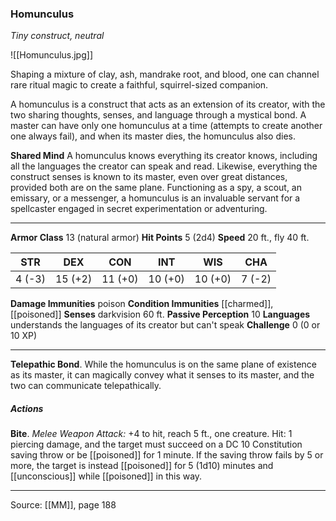 ### Homunculus
_Tiny construct, neutral_

![[Homunculus.jpg]]

Shaping a mixture of clay, ash, mandrake root, and blood, one can channel rare ritual magic to create a faithful, squirrel-sized companion.

A homunculus is a construct that acts as an extension of its creator, with the two sharing thoughts, senses, and language through a mystical bond. A master can have only one homunculus at a time (attempts to create another one always fail), and when its master dies, the homunculus also dies.

**Shared Mind** A homunculus knows everything its creator knows, including all the languages the creator can speak and read. Likewise, everything the construct senses is known to its master, even over great distances, provided both are on the same plane. Functioning as a spy, a scout, an emissary, or a messenger, a homunculus is an invaluable servant for a spellcaster engaged in secret experimentation or adventuring.






---

**Armor Class** 13 (natural armor)
**Hit Points** 5 (2d4)
**Speed** 20 ft., fly 40 ft.

| STR     | DEX     | CON     | INT     | WIS     | CHA     |
|---------|---------|---------|---------|---------|---------|
| 4 (-3) | 15 (+2) | 11 (+0) | 10 (+0) | 10 (+0) | 7 (-2) |

**Damage Immunities** poison
**Condition Immunities** [[charmed]], [[poisoned]]
**Senses** darkvision 60 ft.
**Passive Perception** 10
**Languages** understands the languages of its creator but can't speak
**Challenge** 0 (0 or 10 XP)

---

**Telepathic Bond**. While the homunculus is on the same plane of existence as its master, it can magically convey what it senses to its master, and the two can communicate telepathically.

##### Actions
**Bite**. _Melee Weapon Attack:_ +4 to hit, reach 5 ft., one creature. Hit: 1 piercing damage, and the target must succeed on a DC 10 Constitution saving throw or be [[poisoned]] for 1 minute. If the saving throw fails by 5 or more, the target is instead [[poisoned]] for 5 (1d10) minutes and [[unconscious]] while [[poisoned]] in this way.


---

Source: [[MM]], page 188